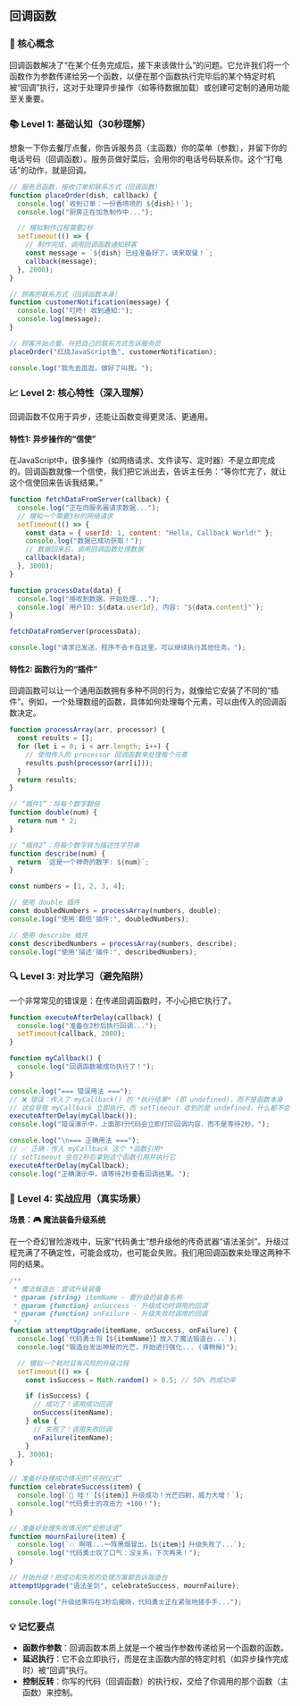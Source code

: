 ## 回调函数

### 🎯 核心概念
回调函数解决了“在某个任务完成后，接下来该做什么”的问题。它允许我们将一个函数作为参数传递给另一个函数，以便在那个函数执行完毕后的某个特定时机被“回调”执行，这对于处理异步操作（如等待数据加载）或创建可定制的通用功能至关重要。

### 📚 Level 1: 基础认知（30秒理解）
想象一下你去餐厅点餐，你告诉服务员（主函数）你的菜单（参数），并留下你的电话号码（回调函数）。服务员做好菜后，会用你的电话号码联系你。这个“打电话”的动作，就是回调。

```javascript
// 服务员函数，接收订单和联系方式（回调函数）
function placeOrder(dish, callback) {
  console.log(`收到订单：一份香喷喷的 ${dish}！`);
  console.log("厨房正在加急制作中...");

  // 模拟制作过程需要2秒
  setTimeout(() => {
    // 制作完成，调用回调函数通知顾客
    const message = `${dish} 已经准备好了，请来取餐！`;
    callback(message);
  }, 2000);
}

// 顾客的联系方式（回调函数本身）
function customerNotification(message) {
  console.log("叮咚! 收到通知:");
  console.log(message);
}

// 顾客开始点餐，并把自己的联系方式告诉服务员
placeOrder("红烧JavaScript鱼", customerNotification);

console.log("我先去逛逛，做好了叫我。");
```

### 📈 Level 2: 核心特性（深入理解）
回调函数不仅用于异步，还能让函数变得更灵活、更通用。

#### 特性1: 异步操作的“信使”
在JavaScript中，很多操作（如网络请求、文件读写、定时器）不是立即完成的。回调函数就像一个信使，我们把它派出去，告诉主任务：“等你忙完了，就让这个信使回来告诉我结果。”

```javascript
function fetchDataFromServer(callback) {
  console.log("正在向服务器请求数据...");
  // 模拟一个需要3秒的网络请求
  setTimeout(() => {
    const data = { userId: 1, content: "Hello, Callback World!" };
    console.log("数据已成功获取！");
    // 数据回来后，调用回调函数处理数据
    callback(data);
  }, 3000);
}

function processData(data) {
  console.log("接收到数据，开始处理...");
  console.log(`用户ID: ${data.userId}, 内容: "${data.content}"`);
}

fetchDataFromServer(processData);

console.log("请求已发送，程序不会卡在这里，可以继续执行其他任务。");
```

#### 特性2: 函数行为的“插件”
回调函数可以让一个通用函数拥有多种不同的行为，就像给它安装了不同的“插件”。例如，一个处理数组的函数，具体如何处理每个元素，可以由传入的回调函数决定。

```javascript
function processArray(arr, processor) {
  const results = [];
  for (let i = 0; i < arr.length; i++) {
    // 使用传入的 processor 回调函数来处理每个元素
    results.push(processor(arr[i]));
  }
  return results;
}

// “插件1”：将每个数字翻倍
function double(num) {
  return num * 2;
}

// “插件2”：将每个数字转为描述性字符串
function describe(num) {
  return `这是一个神奇的数字: ${num}`;
}

const numbers = [1, 2, 3, 4];

// 使用 double 插件
const doubledNumbers = processArray(numbers, double);
console.log("使用'翻倍'插件:", doubledNumbers);

// 使用 describe 插件
const describedNumbers = processArray(numbers, describe);
console.log("使用'描述'插件:", describedNumbers);
```

### 🔍 Level 3: 对比学习（避免陷阱）
一个非常常见的错误是：在传递回调函数时，不小心把它执行了。

```javascript
function executeAfterDelay(callback) {
  console.log("准备在2秒后执行回调...");
  setTimeout(callback, 2000);
}

function myCallback() {
  console.log("回调函数被成功执行了！");
}

console.log("=== 错误用法 ===");
// ❌ 错误：传入了 myCallback() 的 *执行结果* (即 undefined)，而不是函数本身
// 这会导致 myCallback 立即执行，而 setTimeout 收到的是 undefined，什么都不会发生
executeAfterDelay(myCallback());
console.log("错误演示中，上面那行代码会立即打印回调内容，而不是等待2秒。");

console.log("\n=== 正确用法 ===");
// ✅ 正确：传入 myCallback 这个 *函数引用*
// setTimeout 会在2秒后拿到这个函数引用并执行它
executeAfterDelay(myCallback);
console.log("正确演示中，请等待2秒查看回调结果。");
```

### 🚀 Level 4: 实战应用（真实场景）
**场景：🎮 魔法装备升级系统**

在一个奇幻冒险游戏中，玩家“代码勇士”想升级他的传奇武器“语法圣剑”。升级过程充满了不确定性，可能会成功，也可能会失败。我们用回调函数来处理这两种不同的结果。

```javascript
/**
 * 魔法锻造台：尝试升级装备
 * @param {string} itemName - 要升级的装备名称
 * @param {function} onSuccess - 升级成功时调用的回调
 * @param {function} onFailure - 升级失败时调用的回调
 */
function attemptUpgrade(itemName, onSuccess, onFailure) {
  console.log(`代码勇士将【${itemName}】放入了魔法锻造台...`);
  console.log("锻造台发出神秘的光芒，开始进行强化... (请稍候)");

  // 模拟一个耗时且有风险的升级过程
  setTimeout(() => {
    const isSuccess = Math.random() > 0.5; // 50% 的成功率

    if (isSuccess) {
      // 成功了！调用成功回调
      onSuccess(itemName);
    } else {
      // 失败了！调用失败回调
      onFailure(itemName);
    }
  }, 3000);
}

// 准备好处理成功情况的“庆祝仪式”
function celebrateSuccess(item) {
  console.log(`🎉 哇！【${item}】升级成功！光芒四射，威力大增！`);
  console.log("代码勇士的攻击力 +100！");
}

// 准备好处理失败情况的“安慰话语”
function mournFailure(item) {
  console.log(`💥 啊哦...一阵黑烟冒出，【${item}】升级失败了...`);
  console.log("代码勇士叹了口气：没关系，下次再来！");
}

// 开始升级！把成功和失败的处理方案都告诉锻造台
attemptUpgrade("语法圣剑", celebrateSuccess, mournFailure);

console.log("升级结果将在3秒后揭晓，代码勇士正在紧张地搓手手...");
```

### 💡 记忆要点
- **函数作参数**：回调函数本质上就是一个被当作参数传递给另一个函数的函数。
- **延迟执行**：它不会立即执行，而是在主函数内部的特定时机（如异步操作完成时）被“回调”执行。
- **控制反转**：你写的代码（回调函数）的执行权，交给了你调用的那个函数（主函数）来控制。

<!--
metadata:
  syntax: [function]
  pattern: [callback]
  api: [setTimeout, console.log, Math.random]
  concept: [asynchronous, higher-order-function]
  difficulty: intermediate
  dependencies: [无]
  related: [js-sec-5-2-1]
-->